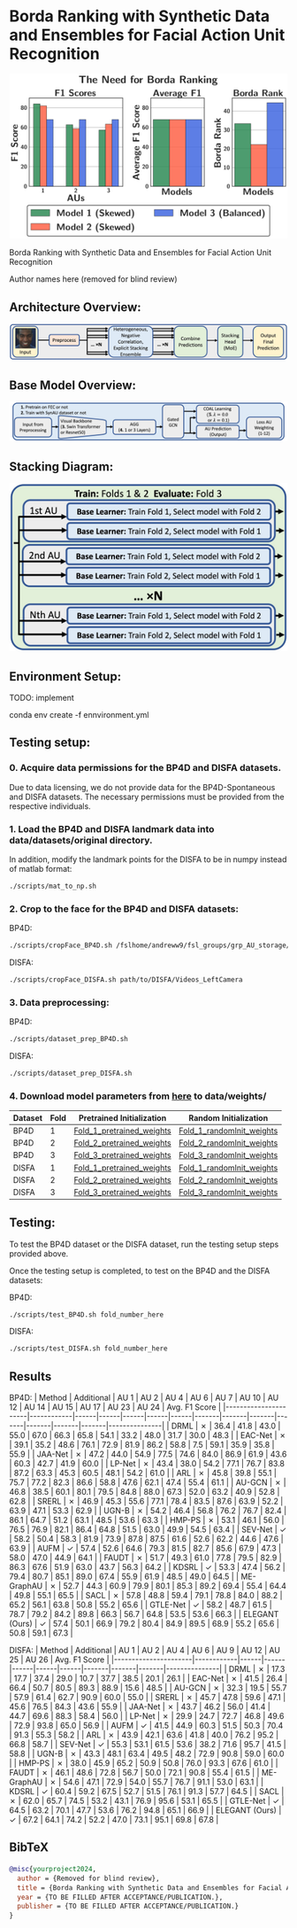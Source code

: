# Borda Ranking with Synthetic Data and Ensembles for Facial Action Unit Recognition

![The Need for Borda](images/borda_side_by_side.jpg)

Borda Ranking with Synthetic Data and Ensembles for Facial Action Unit Recognition

Author names here (removed for blind review)

## Architecture Overview:

![Overarching_Architecture](images/overall_architecture.jpg)

## Base Model Overview:

![Base_Model_Overview](images/base_model_diagram.jpg)

## Stacking Diagram:

![Stacking_Diagram](images/stacking_diagram.jpg)


## Environment Setup:

TODO: implement

conda env create -f ennvironment.yml

## Testing setup:

### 0. Acquire data permissions for the BP4D and DISFA datasets.

Due to data licensing, we do not provide data for the BP4D-Spontaneous and DISFA datasets. The necessary permissions must be provided from the respective individuals.

### 1. Load the BP4D and DISFA landmark data into data/datasets/original directory.

In addition, modify the landmark points for the DISFA to be in numpy instead of matlab format:

```bash
./scripts/mat_to_np.sh
```

### 2. Crop to the face for the BP4D and DISFA datasets:

BP4D:
```bash
./scripts/cropFace_BP4D.sh /fslhome/andreww9/fsl_groups/grp_AU_storage/compute/BP4D_imagesOnly
```

DISFA:
```bash
./scripts/cropFace_DISFA.sh path/to/DISFA/Videos_LeftCamera
```

### 3. Data preprocessing:

BP4D:
```bash
./scripts/dataset_prep_BP4D.sh
```

DISFA:
```bash
./scripts/dataset_prep_DISFA.sh
```

### 4. Download model parameters from [here](https://byu-my.sharepoint.com/:f:/g/personal/andreww9_byu_edu/EtIJ0A3rwf1LrIznD9H4BLkBfhlaLEWiQw3aOX3Ahe3e1g?e=8179M6) to data/weights/

| Dataset | Fold | Pretrained Initialization | Random Initialization |
|----------|----------|----------|----------|
| BP4D   | 1 | [Fold_1_pretrained_weights](https://byu-my.sharepoint.com/:u:/g/personal/andreww9_byu_edu/ERH-Yl4FRjJCvTqyPmbGNQMBwMDmi0DiCyphawLTzbMZeg?e=HDbgyS)   | [Fold_1_randomInit_weights](https://byu-my.sharepoint.com/:u:/g/personal/andreww9_byu_edu/Eb1A205c3PNCvPkMFHBBfGIB8VLznCwQ2aXwhMHB3Zz9rw?e=uQhgK6)  |
| BP4D   | 2 | [Fold_2_pretrained_weights](https://byu-my.sharepoint.com/:u:/g/personal/andreww9_byu_edu/EYwGXcTd7cJFqLVyf4a1MEQBWX0eIzvPuHYHMT7X3YrYWA?e=p4yoHw)   | [Fold_2_randomInit_weights](https://byu-my.sharepoint.com/:u:/g/personal/andreww9_byu_edu/EUIoT7AZJntBiARDOmJd_ZUB6yhQ7jMN7go6-iAYh6P46g?e=uDKqhn)  |
| BP4D   | 3 | [Fold_3_pretrained_weights](https://byu-my.sharepoint.com/:u:/g/personal/andreww9_byu_edu/EZjHK4ldp_9Hkih9bm9JI2YB7k5lxpJNv7YTut0i6TMUzw?e=waou5z)   | [Fold_3_randomInit_weights](https://byu-my.sharepoint.com/:u:/g/personal/andreww9_byu_edu/EUYR7cRkxWFJhBQwkZtU00gBgvEBhBmYS7kEKS9pHpZP6g?e=kZ5Fnm)  |
| DISFA   | 1 | [Fold_1_pretrained_weights](https://byu-my.sharepoint.com/:u:/g/personal/andreww9_byu_edu/EZLNR9IgL1NFlKWL0MzrWfABkjh8S9OTnKjP0L_jz164ZA?e=vEaSTc)   | [Fold_1_randomInit_weights](https://byu-my.sharepoint.com/:u:/g/personal/andreww9_byu_edu/EYUDlRW6b2FAtHkxVumdf0UBV_mABld_wAfhlllt7cCytA?e=WR0WSF)  |
| DISFA   | 2 | [Fold_2_pretrained_weights](https://byu-my.sharepoint.com/:u:/g/personal/andreww9_byu_edu/EZQ6FGxwN3RPjGktQqA80hYBJQozx2gfI9ZXXaODYNF06Q?e=gu81os)   | [Fold_2_randomInit_weights](https://byu-my.sharepoint.com/:u:/g/personal/andreww9_byu_edu/ETGQWTBmatROu-EVWVTZbqABdHjRe384p94h3OWgsX216Q?e=o7Bhjh)  |
| DISFA   | 3 | [Fold_3_pretrained_weights](https://byu-my.sharepoint.com/:u:/g/personal/andreww9_byu_edu/EWwIdToL_QBDkC_qEKuDVSYBCBnEXr_waJxGh7OLakGQ2g?e=VtsGW4)   | [Fold_3_randomInit_weights](https://byu-my.sharepoint.com/:u:/g/personal/andreww9_byu_edu/EYupeBDqJhxHhJlUn7cqMqsBLb99EUUx4gE2XOFwduFGOg?e=3JB18a)  |


## Testing:

To test the BP4D dataset or the DISFA dataset, run the testing setup steps provided above.

Once the testing setup is completed, to test on the BP4D and the DISFA datasets:

BP4D:
```bash
./scripts/test_BP4D.sh fold_number_here
```

DISFA:
```bash
./scripts/test_DISFA.sh fold_number_here
```


## Results

BP4D:
| Method               | Additional | AU 1 | AU 2 | AU 4 | AU 6 | AU 7 | AU 10 | AU 12 | AU 14 | AU 15 | AU 17 | AU 23 | AU 24 | Avg. F1 Score |
|----------------------|------------|------|------|------|------|------|-------|-------|-------|-------|-------|-------|-------|---------------|
| DRML                 | ✗          | 36.4 | 41.8 | 43.0 | 55.0 | 67.0 | 66.3  | 65.8  | 54.1  | 33.2  | 48.0  | 31.7  | 30.0  | 48.3          |
| EAC-Net              | ✗          | 39.1 | 35.2 | 48.6 | 76.1 | 72.9 | 81.9  | 86.2  | 58.8  | 7.5   | 59.1  | 35.9  | 35.8  | 55.9          |
| JAA-Net              | ✗          | 47.2 | 44.0 | 54.9 | 77.5 | 74.6 | 84.0  | 86.9  | 61.9  | 43.6  | 60.3  | 42.7  | 41.9  | 60.0          |
| LP-Net               | ✗          | 43.4 | 38.0 | 54.2 | 77.1 | 76.7 | 83.8  | 87.2  | 63.3  | 45.3  | 60.5  | 48.1  | 54.2  | 61.0          |
| ARL                  | ✗          | 45.8 | 39.8 | 55.1 | 75.7 | 77.2 | 82.3  | 86.6  | 58.8  | 47.6  | 62.1  | 47.4  | 55.4  | 61.1          |
| AU-GCN               | ✗          | 46.8 | 38.5 | 60.1 | 80.1 | 79.5 | 84.8  | 88.0  | 67.3  | 52.0  | 63.2  | 40.9  | 52.8  | 62.8          |
| SRERL                | ✗          | 46.9 | 45.3 | 55.6 | 77.1 | 78.4 | 83.5  | 87.6  | 63.9  | 52.2  | 63.9  | 47.1  | 53.3  | 62.9          |
| UGN-B                | ✗          | 54.2 | 46.4 | 56.8 | 76.2 | 76.7 | 82.4  | 86.1  | 64.7  | 51.2  | 63.1  | 48.5  | 53.6  | 63.3          |
| HMP-PS               | ✗          | 53.1 | 46.1 | 56.0 | 76.5 | 76.9 | 82.1  | 86.4  | 64.8  | 51.5  | 63.0  | 49.9  | 54.5  | 63.4          |
| SEV-Net              | ✓          | 58.2 | 50.4 | 58.3 | 81.9 | 73.9 | 87.8  | 87.5  | 61.6  | 52.6  | 62.2  | 44.6  | 47.6  | 63.9          |
| AUFM                 | ✓          | 57.4 | 52.6 | 64.6 | 79.3 | 81.5 | 82.7  | 85.6  | 67.9  | 47.3  | 58.0  | 47.0  | 44.9  | 64.1          |
| FAUDT                | ✗          | 51.7 | 49.3 | 61.0 | 77.8 | 79.5 | 82.9  | 86.3  | 67.6  | 51.9  | 63.0  | 43.7  | 56.3  | 64.2          |
| KDSRL                | ✓          | 53.3 | 47.4 | 56.2 | 79.4 | 80.7 | 85.1  | 89.0  | 67.4  | 55.9  | 61.9  | 48.5  | 49.0  | 64.5          |
| ME-GraphAU           | ✗          | 52.7 | 44.3 | 60.9 | 79.9 | 80.1 | 85.3  | 89.2  | 69.4  | 55.4  | 64.4  | 49.8  | 55.1  | 65.5          |
| SACL                 | ✗          | 57.8 | 48.8 | 59.4 | 79.1 | 78.8 | 84.0  | 88.2  | 65.2  | 56.1  | 63.8  | 50.8  | 55.2  | 65.6          |
| GTLE-Net             | ✓          | 58.2 | 48.7 | 61.5 | 78.7 | 79.2 | 84.2  | 89.8  | 66.3  | 56.7  | 64.8  | 53.5  | 53.6  | 66.3          |
| ELEGANT (Ours)       | ✓          | 57.4 | 50.1 | 66.9 | 79.2 | 80.4 | 84.9  | 89.5  | 68.9  | 55.2  | 65.6  | 50.8  | 59.1  | 67.3          |


DISFA:
| Method               | Additional | AU 1 | AU 2 | AU 4 | AU 6 | AU 9 | AU 12 | AU 25 | AU 26 | Avg. F1 Score |
|----------------------|------------|------|------|------|------|------|-------|-------|-------|---------------|
| DRML                 | ✗          | 17.3 | 17.7 | 37.4 | 29.0 | 10.7 | 37.7  | 38.5  | 20.1  | 26.1          |
| EAC-Net              | ✗          | 41.5 | 26.4 | 66.4 | 50.7 | 80.5 | 89.3  | 88.9  | 15.6  | 48.5          |
| AU-GCN               | ✗          | 32.3 | 19.5 | 55.7 | 57.9 | 61.4 | 62.7  | 90.9  | 60.0  | 55.0          |
| SRERL                | ✗          | 45.7 | 47.8 | 59.6 | 47.1 | 45.6 | 76.5  | 84.3  | 43.6  | 55.9          |
| JAA-Net              | ✗          | 43.7 | 46.2 | 56.0 | 41.4 | 44.7 | 69.6  | 88.3  | 58.4  | 56.0          |
| LP-Net               | ✗          | 29.9 | 24.7 | 72.7 | 46.8 | 49.6 | 72.9  | 93.8  | 65.0  | 56.9          |
| AUFM                 | ✓          | 41.5 | 44.9 | 60.3 | 51.5 | 50.3 | 70.4  | 91.3  | 55.3  | 58.2          |
| ARL                  | ✗          | 43.9 | 42.1 | 63.6 | 41.8 | 40.0 | 76.2  | 95.2  | 66.8  | 58.7          |
| SEV-Net              | ✓          | 55.3 | 53.1 | 61.5 | 53.6 | 38.2 | 71.6  | 95.7  | 41.5  | 58.8          |
| UGN-B                | ✗          | 43.3 | 48.1 | 63.4 | 49.5 | 48.2 | 72.9  | 90.8  | 59.0  | 60.0          |
| HMP-PS               | ✗          | 38.0 | 45.9 | 65.2 | 50.9 | 50.8 | 76.0  | 93.3  | 67.6  | 61.0          |
| FAUDT                | ✗          | 46.1 | 48.6 | 72.8 | 56.7 | 50.0 | 72.1  | 90.8  | 55.4  | 61.5          |
| ME-GraphAU           | ✗          | 54.6 | 47.1 | 72.9 | 54.0 | 55.7 | 76.7  | 91.1  | 53.0  | 63.1          |
| KDSRL                | ✓          | 60.4 | 59.2 | 67.5 | 52.7 | 51.5 | 76.1  | 91.3  | 57.7  | 64.5          |
| SACL                 | ✗          | 62.0 | 65.7 | 74.5 | 53.2 | 43.1 | 76.9  | 95.6  | 53.1  | 65.5          |
| GTLE-Net             | ✓          | 64.5 | 63.2 | 70.1 | 47.7 | 53.6 | 76.2  | 94.8  | 65.1  | 66.9          |
| ELEGANT (Ours)       | ✓          | 67.2 | 64.1 | 74.2 | 52.2 | 47.0 | 73.1  | 95.1  | 69.8  | 67.8          |



## BibTeX


```bibtex
@misc{yourproject2024,
  author = {Removed for blind review},
  title = {Borda Ranking with Synthetic Data and Ensembles for Facial Action Unit Recognition},
  year = {TO BE FILLED AFTER ACCEPTANCE/PUBLICATION.},
  publisher = {TO BE FILLED AFTER ACCEPTANCE/PUBLICATION.}
}

